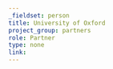 ```yaml
---
_fieldset: person
title: University of Oxford
project_group: partners
role: Partner
type: none
link: 
---
```

